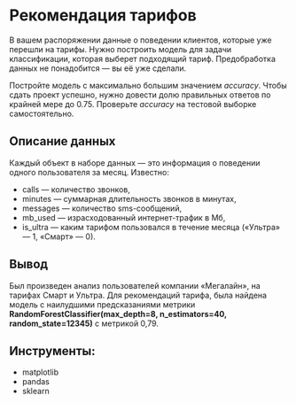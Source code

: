 # Рекомендация тарифов

В вашем распоряжении данные о поведении клиентов, которые уже перешли на тарифы. Нужно построить модель для задачи классификации, которая выберет подходящий тариф. Предобработка данных не понадобится — вы её уже сделали.

Постройте модель с максимально большим значением *accuracy*. Чтобы сдать проект успешно, нужно довести долю правильных ответов по крайней мере до 0.75. Проверьте *accuracy* на тестовой выборке самостоятельно.

## Описание данных

Каждый объект в наборе данных — это информация о поведении одного пользователя за месяц. Известно:
* сalls — количество звонков,
* minutes — суммарная длительность звонков в минутах,
* messages — количество sms-сообщений,
* mb_used — израсходованный интернет-трафик в Мб,
* is_ultra — каким тарифом пользовался в течение месяца («Ультра» — 1, «Смарт» — 0).

## Вывод

Был произведен анализ пользователей компании «Мегалайн», на тарифах Смарт и Ультра. Для рекомендаций тарифа, была найдена модель с наилудшими предсказаниями метрики **RandomForestClassifier(max_depth=8, n_estimators=40, random_state=12345)** с метрикой 0,79. 

## Инструменты:

- matplotlib
- pandas
- sklearn

